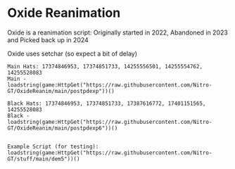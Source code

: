 # Oxide Reanimation
Oxide is a reanimation script: Originally started in 2022, Abandoned in 2023 and Picked back up in 2024

Oxide uses setchar (so expect a bit of delay)
```
Main Hats: 17374846953, 17374851733, 14255556501, 14255554762, 14255528083
Main - loadstring(game:HttpGet("https://raw.githubusercontent.com/Nitro-GT/OxideReanim/main/postpdexp"))()

Black Hats: 17374846953, 17374851733, 17387616772, 17401151565, 14255528083
Black - loadstring(game:HttpGet("https://raw.githubusercontent.com/Nitro-GT/OxideReanim/main/postpdexp6"))()


Example Script (for testing):
loadstring(game:HttpGet("https://raw.githubusercontent.com/Nitro-GT/stuff/main/dem5"))()
